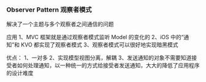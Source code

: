 ### Observer Pattern  观察者模式

解决了一个主题与多个观察者之间通信的问题

应用
1、MVC 框架就是通过观察者模式监听 Model 的变化的
2、iOS 中的“通知”和 KVO 都实现了观察者模式
3、观察者模式可以很好地实现暗黑模式

优点：
1、一对多
2、实现模型视图分离，解耦
3、发送通知的对象不需要知道接受者如何处理通知，以一种统一的方式给接受者发送通知，大大的降低了应用程序的设计难度
